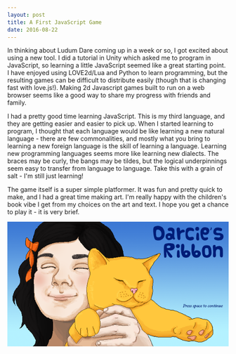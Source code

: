 ```yaml
---
layout: post
title: A First JavaScript Game
date: 2016-08-22
---
```


In thinking about Ludum Dare coming up in a week or so, I got excited about using a new tool. I did a tutorial in Unity which asked me to program in JavaScript, so learning a little JavaScript seemed like a great starting point. I have enjoyed using LOVE2d/Lua and Python to learn programming, but the resulting games can be difficult to distribute easily (though that is changing fast with love.js!). Making 2d Javascript games built to run on a web browser seems like a good way to share my progress with friends and family.

I had a pretty good time learning JavaScript. This is my third language, and they are getting easier and easier to pick up. When I started learning to program, I thought that each language would be like learning a new natural language - there are few commonalities, and mostly what you bring to learning a new foreign language is the skill of learning a language. Learning new programming languages seems more like learning new dialects. The braces may be curly, the bangs may be tildes, but the logical underpinnings seem easy to transfer from language to language. Take this with a grain of salt - I'm still just learning!

The game itself is a super simple platformer. It was fun and pretty quick to make, and I had a great time making art. I'm really happy with the children's book vibe I get from my choices on the art and text. I hope you get a chance to play it - it is very brief. 

[![Play Darcie's Ribbon](https://raw.githubusercontent.com/katieamazing/katieamazing.github.io/master/games/Darcies-Ribbon/splash1.png)](http://katieamazing.com/games/Darcies-Ribbon/)
